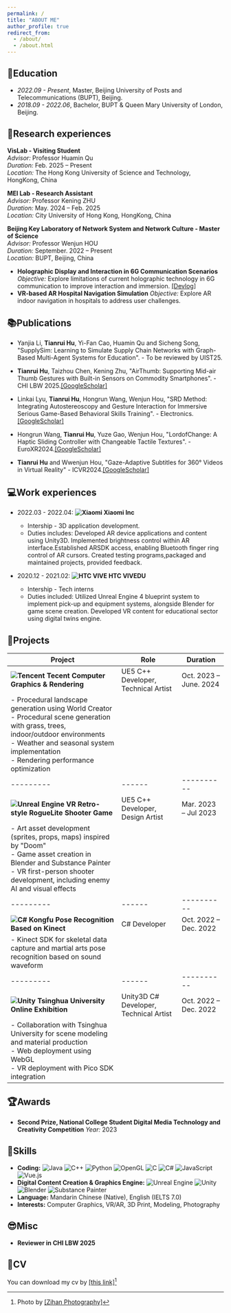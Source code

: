 ```yaml
---
permalink: /
title: "ABOUT ME"
author_profile: true
redirect_from: 
  - /about/
  - /about.html
---
```

## 📕Education

* *2022.09 - Present*, Master, Beijing University of Posts and Telecommunications (BUPT), Beijing.
* *2018.09 - 2022.06*, Bachelor, BUPT & Queen Mary University of London, Beijing.

## 🔬Research experiences

**VisLab - Visiting Student**  
*Advisor:* Professor Huamin Qu  
*Duration:* Feb. 2025 – Present  
*Location:* The Hong Kong University of Science and Technology, HongKong, China

**MEI Lab - Research Assistant**  
*Advisor:* Professor Kening ZHU  
*Duration:* May. 2024 – Feb. 2025  
*Location:* City University of Hong Kong, HongKong, China

**Beijing Key Laboratory of Network System and Network Culture - Master of Science**  
*Advisor:* Professor Wenjun HOU  
*Duration:* September. 2022 – Present  
*Location:* BUPT, Beijing, China

- **Holographic Display and Interaction in 6G Communication Scenarios**
  *Objective:* Explore limitations of current holographic technology in 6G communication to improve interaction and immersion. [[Devlog]](https://www.bilibili.com/video/BV1Bh4y147mp/)
- **VR-based AR Hospital Navigation Simulation**
  *Objective:* Explore AR indoor navigation in hospitals to address user challenges.

## 📚Publications

* Yanjia Li, **Tianrui Hu**, Yi-Fan Cao, Huamin Qu and Sicheng Song, "SupplySim: Learning to Simulate Supply Chain
 Networks with Graph-Based Multi-Agent Systems for Education". - To be reviewed by UIST25.

* **Tianrui Hu**, Taizhou Chen, Kening Zhu, "AirThumb: Supporting Mid-air Thumb Gestures with Built-in Sensors on Commodity Smartphones". - CHI LBW 2025.[[GoogleScholar]](https://scholar.google.com/citations?view_op=view_citation&hl=zh-CN&user=8pfKTFEAAAAJ&citation_for_view=8pfKTFEAAAAJ:2osOgNQ5qMEC)

* Linkai Lyu, **Tianrui Hu**, Hongrun Wang, Wenjun Hou, "SRD Method: Integrating Autostereoscopy and Gesture Interaction for Immersive Serious Game-Based Behavioral Skills Training". - Electronics.[[GoogleScholar]](https://scholar.google.com/citations?view_op=view_citation&hl=zh-CN&user=8pfKTFEAAAAJ&citation_for_view=8pfKTFEAAAAJ:UeHWp8X0CEIC)

* Hongrun Wang, **Tianrui Hu**, Yuze Gao, Wenjun Hou, "LordofChange: A Haptic Sliding Controller with Changeable Tactile Textures". - EuroXR2024.[[GoogleScholar]](https://scholar.google.com/citations?view_op=view_citation&hl=zh-CN&user=8pfKTFEAAAAJ&citation_for_view=8pfKTFEAAAAJ:u-x6o8ySG0sC)

* **Tianrui Hu** and Wwenjun Hou, "Gaze-Adaptive Subtitles for 360° Videos in Virtual Reality" - ICVR2024.[[GoogleScholar]](https://scholar.google.com/citations?view_op=view_citation&hl=zh-CN&user=8pfKTFEAAAAJ&citation_for_view=8pfKTFEAAAAJ:d1gkVwhDpl0C)

## 💻Work experiences

* 2022.03 - 2022.04: **![Xiaomi](https://img.shields.io/badge/Xiaomi-%23FF6900.svg?style=for-the-badge&logo=xiaomi&logoColor=white) Xiaomi Inc**

  * Intership - 3D application development.
  * Duties includes: Developed AR device applications and content using Unity3D. Implemented brightness control within AR interface.Established ARSDK access, enabling Bluetooth finger ring control of AR cursors. Created testing programs,packaged and maintained projects, provided feedback.
* 2020.12 - 2021.02: **![HTC VIVE](https://img.shields.io/badge/HTC%20VIVEDU-%230047B3.svg?style=for-the-badge) HTC VIVEDU**

  * Intership - Tech interns
  * Duties included: Utilized Unreal Engine 4 blueprint system to implement pick-up and equipment systems, alongside Blender for game scene creation. Developed VR content for educational sector using digital twins engine.

## 💾Projects


| Project                                                                                                                                                                                                                       | Role                                   | Duration                |
| ----------------------------------------------------------------------------------------------------------------------------------------------------------------------------------------------------------------------------- | -------------------------------------- | ----------------------- |
| **![Tencent](https://img.shields.io/badge/Tencent-%2312B7F5?style=for-the-badge&logo=tencentqq&logoColor=white) Tecent Computer Graphics & Rendering**                                                                        | UE5 C++ Developer, Technical Artist    | Oct. 2023 – June. 2024 |
| - Procedural landscape generation using World Creator<br>- Procedural scene generation with grass, trees, indoor/outdoor environments<br>- Weather and seasonal system implementation<br>- Rendering performance optimization |                                        |                         |
| ---------                                                                                                                                                                                                                     | ------                                 | ----------              |
| **![Unreal Engine](https://img.shields.io/badge/Unreal%20Engine-313131?style=for-the-badge&logo=unreal-engine&logoColor=white) VR Retro-style RogueLite Shooter Game**                                                        | UE5 C++ Developer, Design Artist       | Mar. 2023 – Jul 2023   |
| - Art asset development (sprites, props, maps) inspired by "Doom"<br>- Game asset creation in Blender and Substance Painter<br>- VR first-person shooter development, including enemy AI and visual effects                   |                                        |                         |
| ---------                                                                                                                                                                                                                     | ------                                 | ----------              |
| **![C#](https://img.shields.io/badge/C%23-239120?style=for-the-badge&logo=c-sharp&logoColor=white) Kongfu Pose Recognition Based on Kinect**                                                                                  | C# Developer                           | Oct. 2022 – Dec. 2022  |
| - Kinect SDK for skeletal data capture and martial arts pose recognition based on sound waveform                                                                                                                              |                                        |                         |
| ---------                                                                                                                                                                                                                     | ------                                 | ----------              |
| **![Unity](https://img.shields.io/badge/Unity-000000?style=for-the-badge&logo=unity&logoColor=white) Tsinghua University Online Exhibition**                                                                                  | Unity3D C# Developer, Technical Artist | Oct. 2022 – Dec. 2022  |
| - Collaboration with Tsinghua University for scene modeling and material production<br>- Web deployment using WebGL<br>- VR deployment with Pico SDK integration                                                              |                                        |                         |

## 🏆Awards

- **Second Prize, National College Student Digital Media Technology and Creativity Competition**
  *Year:* 2023

## 🔑Skills

* **Coding:** ![Java](https://img.shields.io/badge/Java-ED8B00?style=flat&logo=openjdk&logoColor=white) ![C++](https://img.shields.io/badge/C++-00599C?style=flat&logo=c%2B%2B&logoColor=white) ![Python](https://img.shields.io/badge/Python-3776AB?style=flat&logo=python&logoColor=white) ![OpenGL](https://img.shields.io/badge/OpenGL-%23FFFFFF.svg?style=flat&logo=opengl) ![C](https://img.shields.io/badge/C-A8B9CC?style=flat&logo=c&logoColor=white) ![C#](https://img.shields.io/badge/C%23-239120?style=flat&logo=c-sharp&logoColor=white) ![JavaScript](https://img.shields.io/badge/JavaScript-F7DF1E?style=flat&logo=javascript&logoColor=black) ![Vue.js](https://img.shields.io/badge/Vue.js-4FC08D?style=flat&logo=vue.js&logoColor=white)
* **Digital Content Creation & Graphics Engine:** ![Unreal Engine](https://img.shields.io/badge/Unreal%20Engine-313131?style=flat&logo=unreal-engine&logoColor=white) ![Unity](https://img.shields.io/badge/Unity-000000?style=flat&logo=unity&logoColor=white) ![Blender](https://img.shields.io/badge/Blender-F5792A?style=flat&logo=blender&logoColor=white) ![Substance Painter](https://img.shields.io/badge/Substance%20Painter-1E3101?style=flat&logo=adobe&logoColor=green)
* **Language:** Mandarin Chinese (Native), English (IELTS 7.0)
* **Interests:** Computer Graphics, VR/AR, 3D Print, Modeling, Photography

## 😎Misc

- **Reviewer in CHI LBW 2025**

## 📃CV

You can download my cv by [[this link]](http://orangesflower.github.io/files/Tianrui_Hu_CV.pdf)[^note]

<!-- 📚Publications
============

* T. Hu and W. Hou, "Gaze-Adaptive Subtitles for 360° Videos in Virtual Reality" - Accepted by ICVR2024.

<ul>{% for post in site.publications reversed %}
{% include archive-single-cv.html %}
{% endfor %}</ul> -->

<!-- Talks
=====

<ul>{% for post in site.talks reversed %}
    {% include archive-single-talk-cv.html  %}
  {% endfor %}</ul>

Teaching
========

<ul>{% for post in site.teaching reversed %}
    {% include archive-single-cv.html %}
  {% endfor %}</ul>

Service and leadership
======================

* Currently signed in to 43 different slack teams
 -->

[^note]: Photo by [[Zihan Photography]](https://lizihanov17.github.io/)
